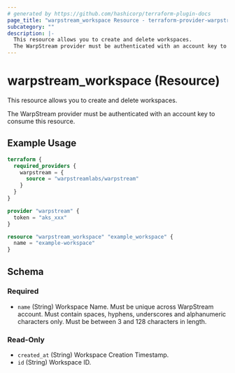 ```yaml
---
# generated by https://github.com/hashicorp/terraform-plugin-docs
page_title: "warpstream_workspace Resource - terraform-provider-warpstream"
subcategory: ""
description: |-
  This resource allows you to create and delete workspaces.
  The WarpStream provider must be authenticated with an account key to consume this resource.
---
```


# warpstream_workspace (Resource)

This resource allows you to create and delete workspaces.

The WarpStream provider must be authenticated with an account key to consume this resource.

## Example Usage

```terraform
terraform {
  required_providers {
    warpstream = {
      source = "warpstreamlabs/warpstream"
    }
  }
}

provider "warpstream" {
  token = "aks_xxx"
}

resource "warpstream_workspace" "example_workspace" {
  name = "example-workspace"
}
```

<!-- schema generated by tfplugindocs -->
## Schema

### Required

- `name` (String) Workspace Name. Must be unique across WarpStream account. Must contain spaces, hyphens, underscores and alphanumeric characters only. Must be between 3 and 128 characters in length.

### Read-Only

- `created_at` (String) Workspace Creation Timestamp.
- `id` (String) Workspace ID.
